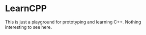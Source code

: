 # LearnCPP

This is just a playground for prototyping and learning C++. Nothing interesting to see here.